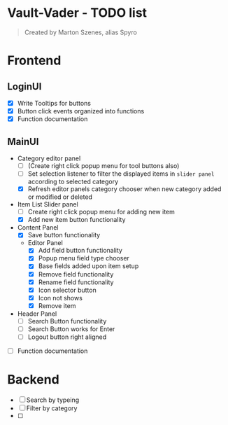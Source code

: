 # Vault-Vader - TODO list
> Created by Marton Szenes, alias Spyro  

# Frontend

## LoginUI

- [x] Write Tooltips for buttons
- [x] Button click events organized into functions
- [x] Function documentation
  
## MainUI

- Category editor panel
  - [ ] (Create right click popup menu for tool buttons also)
  - [ ] Set selection listener to filter the displayed items in `slider panel` according to selected category
  - [x] Refresh editor panels category chooser when new category added or modified or deleted
- Item List Slider panel
  - [ ] Create right click popup menu for adding new item
  - [x] Add new item button functionality
- Content Panel
  - [x] Save button functionality
  - Editor Panel
    - [x] Add field button functionality
    - [x] Popup menu field type chooser
    - [x] Base fields added upon item setup
    - [x] Remove field functionality
    - [x] Rename field functionality
    - [x] Icon selector button
    - [x] Icon not shows
    - [x] Remove item
- Header Panel
  - [ ] Search Button functionality
  - [ ] Search Button works for Enter
  - [ ] Logout button right aligned

- [ ] Function documentation
  
# Backend

- [ ] Search by typeing
- [ ] Filter by category
- [ ] 

